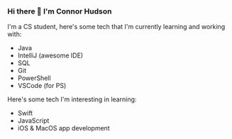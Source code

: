 ### Hi there 👋 I'm Connor Hudson

I'm a CS student, here's some tech that I'm currently learning and working with:
- Java
- IntelliJ (awesome IDE)
- SQL
- Git
- PowerShell
- VSCode (for PS)

Here's some tech I'm interesting in learning:
- Swift
- JavaScript
- iOS & MacOS app development
